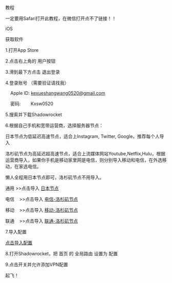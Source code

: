 教程

一定要用Safari打开此教程，在微信打开点不了链接！！

iOS

获取软件

1.打开App Store

2.点击右上角的 用户按钮

3.滑到最下方点击 退出登录

4.登录账号 （需要验证请找我）

    Apple ID: kexueshangwang0520@gmail.com
    
    密码:        Kxsw0520
    
5.搜索并下载Shadowrocket

6.根据自己手机和宽带运营商，选择服务器节点：

日本节点为低延迟高速节点，适合上Instagram, Twitter, Google，推荐每个人导入

洛杉矶节点为高延迟超高速节点，适合上流媒体网站Youtube,Netflix,Hulu，根据运营商导入，如果你手机是移动家里网是电信，则分别导入移动和电信，在外选移动，在家选电信。

懒人全程用日本节点即可，洛杉矶节点不用导入。

通用    >>点击导入 [日本节点](http://shadowrocket://add/vmess://YXV0bzo3NzVkNTNkMS0xMDdkLTRkNDctODFlMy1kM2U1YzIxM2UyMjVAYzZzNC5qYW1qYW1zLm5ldDo3Mjcx?remarks=%E6%97%A5%E6%9C%AC%E8%8A%82%E7%82%B9%20Instagram/Twitter/Google&path=/&obfs=none&alterId=8)

电信    >>点击导入 [电信-洛杉矶节点](http://shadowrocket://add/vmess://YXV0bzo3NzVkNTNkMS0xMDdkLTRkNDctODFlMy1kM2U1YzIxM2UyMjVAYzZzMy5qYW1qYW1zLm5ldDo3Mjcx?remarks=%E7%94%B5%E4%BF%A1-%E6%B4%9B%E6%9D%89%E7%9F%B6%E8%8A%82%E7%82%B9%20Youtube/Netflix/Hulu&path=/&obfs=none&alterId=8)

移动    >>点击导入 [移动-洛杉矶节点](http://shadowrocket://add/ss://YWVzLTI1Ni1nY206U2d4QWFFTXNUOEtmRGJGaEBjNnMyLmphbWphbXMubmV0OjcyNzE#%E7%A7%BB%E5%8A%A8-%E6%B4%9B%E6%9D%89%E7%9F%B6%E8%8A%82%E7%82%B9%20Youtube/Netflix/Hulu)

联通    >>点击导入 [联通-洛杉矶节点](http://shadowrocket://add/ss://YWVzLTI1Ni1nY206U2d4QWFFTXNUOEtmRGJGaEBjNnMxLmphbWphbXMubmV0OjcyNzE#%E8%81%94%E9%80%9A-%E6%B4%9B%E6%9D%89%E7%9F%B6%E8%8A%82%E7%82%B9%20Youtube/Netflix/Hulu)

7.导入配置

<a href="http://shadowrocket://config/add/https://h2y.github.io/Shadowrocket-ADBlock-Rules/sr_top500_banlist_ad.conf">点击导入配置</a>

8.打开Shadowrocket，把 首页 的 全局路由 设置为 配置

9.点击开关并允许添加VPN配置

起飞！

